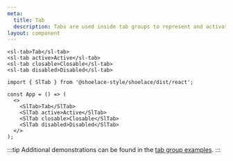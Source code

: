 ```yaml
---
meta:
  title: Tab
  description: Tabs are used inside tab groups to represent and activate tab panels.
layout: component
---
```


```html:preview
<sl-tab>Tab</sl-tab>
<sl-tab active>Active</sl-tab>
<sl-tab closable>Closable</sl-tab>
<sl-tab disabled>Disabled</sl-tab>
```

```jsx:react
import { SlTab } from '@shoelace-style/shoelace/dist/react';

const App = () => (
  <>
    <SlTab>Tab</SlTab>
    <SlTab active>Active</SlTab>
    <SlTab closable>Closable</SlTab>
    <SlTab disabled>Disabled</SlTab>
  </>
);
```

:::tip
Additional demonstrations can be found in the [tab group examples](/components/tab-group).
:::
